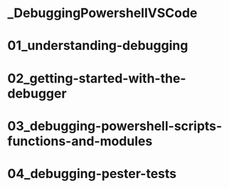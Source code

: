# _DebuggingPowershellVSCode

# 01_understanding-debugging
# 02_getting-started-with-the-debugger
# 03_debugging-powershell-scripts-functions-and-modules
# 04_debugging-pester-tests